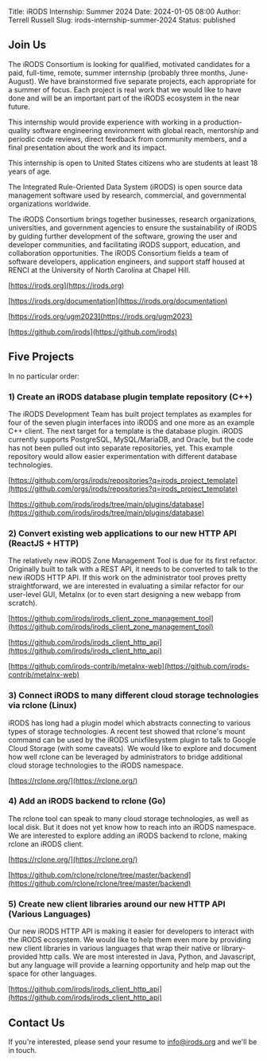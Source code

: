Title: iRODS Internship: Summer 2024
Date: 2024-01-05 08:00
Author: Terrell Russell
Slug: irods-internship-summer-2024
Status: published

## Join Us

The iRODS Consortium is looking for qualified, motivated candidates for a paid, full-time, remote, summer internship (probably three months, June-August).  We have brainstormed five separate projects, each appropriate for a summer of focus.  Each project is real work that we would like to have done and will be an important part of the iRODS ecosystem in the near future.

This internship would provide experience with working in a production-quality software engineering environment with global reach, mentorship and periodic code reviews, direct feedback from community members, and a final presentation about the work and its impact.

This internship is open to United States citizens who are students at least 18 years of age.

The Integrated Rule-Oriented Data System (iRODS) is open source data management software used by research, commercial, and governmental organizations worldwide.

The iRODS Consortium brings together businesses, research organizations, universities, and government agencies to ensure the sustainability of iRODS by guiding further development of the software, growing the user and developer communities, and facilitating iRODS support, education, and collaboration opportunities.  The iRODS Consortium fields a team of software developers, application engineers, and support staff housed at RENCI at the University of North Carolina at Chapel Hill.

[https://irods.org](https://irods.org)

[https://irods.org/documentation](https://irods.org/documentation)

[https://irods.org/ugm2023](https://irods.org/ugm2023)

[https://github.com/irods](https://github.com/irods)

## Five Projects

In no particular order:


### 1) Create an iRODS database plugin template repository (C++)

The iRODS Development Team has built project templates as examples for four of the seven plugin interfaces into iRODS and one more as an example C++ client.  The next target for a template is the database plugin.  iRODS currently supports PostgreSQL, MySQL/MariaDB, and Oracle, but the code has not been pulled out into separate repositories, yet.  This example repository would allow easier experimentation with different database technologies.

[https://github.com/orgs/irods/repositories?q=irods_project_template](https://github.com/orgs/irods/repositories?q=irods_project_template)

[https://github.com/irods/irods/tree/main/plugins/database](https://github.com/irods/irods/tree/main/plugins/database)


### 2) Convert existing web applications to our new HTTP API (ReactJS + HTTP)

The relatively new iRODS Zone Management Tool is due for its first refactor.  Originally built to talk with a REST API, it needs to be converted to talk to the new iRODS HTTP API.  If this work on the administrator tool proves pretty straightforward, we are interested in evaluating a similar refactor for our user-level GUI, Metalnx (or to even start designing a new webapp from scratch).

[https://github.com/irods/irods_client_zone_management_tool](https://github.com/irods/irods_client_zone_management_tool)

[https://github.com/irods/irods_client_http_api](https://github.com/irods/irods_client_http_api)

[https://github.com/irods-contrib/metalnx-web](https://github.com/irods-contrib/metalnx-web)


### 3) Connect iRODS to many different cloud storage technologies via rclone (Linux)

iRODS has long had a plugin model which abstracts connecting to various types of storage technologies.  A recent test showed that rclone's mount command can be used by the iRODS unixfilesystem plugin to talk to Google Cloud Storage (with some caveats).  We would like to explore and document how well rclone can be leveraged by administrators to bridge additional cloud storage technologies to the iRODS namespace.

[https://rclone.org/](https://rclone.org/)


### 4) Add an iRODS backend to rclone (Go)

The rclone tool can speak to many cloud storage technologies, as well as local disk.  But it does not yet know how to reach into an iRODS namespace.  We are interested to explore adding an iRODS backend to rclone, making rclone an iRODS client.

[https://rclone.org/](https://rclone.org/)

[https://github.com/rclone/rclone/tree/master/backend](https://github.com/rclone/rclone/tree/master/backend)


### 5) Create new client libraries around our new HTTP API (Various Languages)

Our new iRODS HTTP API is making it easier for developers to interact with the iRODS ecosystem.  We would like to help them even more by providing new client libraries in various languages that wrap their native or library-provided http calls.  We are most interested in Java, Python, and Javascript, but any language will provide a learning opportunity and help map out the space for other languages.

[https://github.com/irods/irods_client_http_api](https://github.com/irods/irods_client_http_api)


## Contact Us

If you're interested, please send your resume to [info@irods.org](mailto:info@irods.org) and we'll be in touch.
